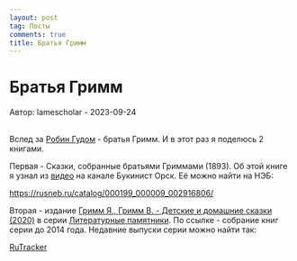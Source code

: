 ```yaml
---
layout: post
tag: Посты
comments: true
title: Братья Гримм
---
```


# Братья Гримм

Автор: lamescholar - 2023-09-24
<br><br>

Вслед за [Робин Гудом](/2023/09/23/robin-hood.html) - братья Гримм. И в этот раз я поделюсь 2 книгами.

Первая - Сказки, собранные братьями Гриммами (1893). Об этой книге я узнал из [видео](https://www.youtube.com/watch?v=-00Ga1dbADc) на канале Букинист Орск. Её можно найти на НЭБ:

<https://rusneb.ru/catalog/000199_000009_002916806/>

Вторая - издание [Гримм Я., Гримм В. - Детские и домашние сказки (2020)](https://rutracker.org/forum/viewtopic.php?t=6083757) в серии [Литературные памятники](https://rutracker.org/forum/viewtopic.php?t=4767886). По ссылке - собрание книг серии до 2014 года. Недавние выпуски серии можно найти так:

[RuTracker](https://rutracker.org/forum/tracker.php?nm=%D0%9B%D0%B8%D1%82%D0%B5%D1%80%D0%B0%D1%82%D1%83%D1%80%D0%BD%D1%8B%D0%B5%20%D0%BF%D0%B0%D0%BC%D1%8F%D1%82%D0%BD%D0%B8%D0%BA%D0%B8)
